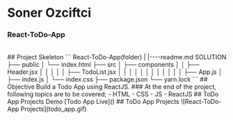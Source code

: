 <h1>Soner Ozciftci</h1>
<h3>React-ToDo-App</h3>
<br>
## Project Skeleton
```
React-ToDo-App(folder)
|
|----readme.md       
SOLUTION
├── public
│     └── index.html
├── src
│    ├── components
│    │       ├── Header.jsx
│    │       │
│    │       ├── TodoList.jsx
│    │
│    │
│    
│    │
│    │
│    │
│    ├── App.js
│    ├── index.js
│    └── index.css
├── package.json
└── yarn.lock
```
## Objective
Build a Todo App using ReactJS.
### At the end of the project, following topics are to be covered;
- HTML
- CSS
- JS
- ReactJS
## ToDo App Projects Demo
[Todo App Live]()
## ToDo App Projects
![React-ToDo-App Projects](todo_app.gif)